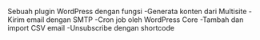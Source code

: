 Sebuah plugin WordPress dengan fungsi
-Generata konten dari Multisite
-Kirim email dengan SMTP
-Cron job oleh WordPress Core
-Tambah dan import CSV email
-Unsubscribe dengan shortcode
